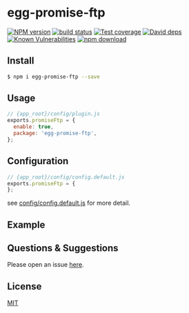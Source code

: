 # egg-promise-ftp

[![NPM version][npm-image]][npm-url]
[![build status][travis-image]][travis-url]
[![Test coverage][codecov-image]][codecov-url]
[![David deps][david-image]][david-url]
[![Known Vulnerabilities][snyk-image]][snyk-url]
[![npm download][download-image]][download-url]

[npm-image]: https://img.shields.io/npm/v/egg-promise-ftp.svg?style=flat-square
[npm-url]: https://npmjs.org/package/egg-promise-ftp
[travis-image]: https://img.shields.io/travis/eggjs/egg-promise-ftp.svg?style=flat-square
[travis-url]: https://travis-ci.org/eggjs/egg-promise-ftp
[codecov-image]: https://img.shields.io/codecov/c/github/eggjs/egg-promise-ftp.svg?style=flat-square
[codecov-url]: https://codecov.io/github/eggjs/egg-promise-ftp?branch=master
[david-image]: https://img.shields.io/david/eggjs/egg-promise-ftp.svg?style=flat-square
[david-url]: https://david-dm.org/eggjs/egg-promise-ftp
[snyk-image]: https://snyk.io/test/npm/egg-promise-ftp/badge.svg?style=flat-square
[snyk-url]: https://snyk.io/test/npm/egg-promise-ftp
[download-image]: https://img.shields.io/npm/dm/egg-promise-ftp.svg?style=flat-square
[download-url]: https://npmjs.org/package/egg-promise-ftp

<!--
Description here.
-->

## Install

```bash
$ npm i egg-promise-ftp --save
```

## Usage

```js
// {app_root}/config/plugin.js
exports.promiseFtp = {
  enable: true,
  package: 'egg-promise-ftp',
};
```

## Configuration

```js
// {app_root}/config/config.default.js
exports.promiseFtp = {
};
```

see [config/config.default.js](config/config.default.js) for more detail.

## Example

<!-- example here -->

## Questions & Suggestions

Please open an issue [here](https:///github.com/spadesk1991/issues).

## License

[MIT](LICENSE)
